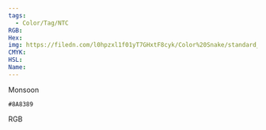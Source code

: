 ```yaml
---
tags:
  - Color/Tag/NTC
RGB:
Hex:
img: https://filedn.com/l0hpzxl1f01yT7GHxtF8cyk/Color%20Snake/standard_csv_to_svg/8A8389.svg
CMYK:
HSL:
Name:
---
```

Monsoon
```palette
#8A8389
```
RGB
